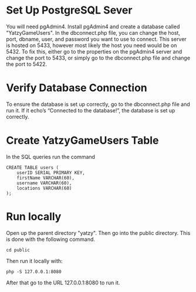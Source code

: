 # Set Up PostgreSQL Sever

You will need pgAdmin4.  Install pgAdmin4 and create a database called "YatzyGameUsers".  In the dbconnect.php file, you can change the host, port, dbname, user, and password you want to use to connect.  This server is hosted on 5433, however most likely the host you need would be on 5432.  To fix this, either go to the properties on the pgAdmin4 server and change the port to 5433, or simply go to the dbconnect.php file and change the port to 5422.  



# Verify Database Connection

To ensure the database is set up correctly, go to the dbconnect.php file and run it.  If it echo’s “Connected to the database!”, the database is set up correctly. 

# Create YatzyGameUsers Table

In the SQL queries run the command 

```
CREATE TABLE users ( 
    userID SERIAL PRIMARY KEY, 
    firstName VARCHAR(60), 
    username VARCHAR(60), 
    locations VARCHAR(60) 
);
```

# Run locally

Open up the parent directory "yatzy".  Then go into the public directory.  This is done with the following command.

```cd public```

Then run it locally with:

```php -S 127.0.0.1:8080```

After that go to the URL 127.0.0.1:8080 to run it.

